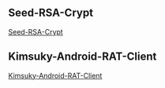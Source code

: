 

## Seed-RSA-Crypt
[Seed-RSA-Crypt](https://github.com/ox1111/Seed-RSA-Crypt.git)

## Kimsuky-Android-RAT-Client
[Kimsuky-Android-RAT-Client](https://github.com/ox1111/Kimsuky-Android-RAT-Client.git)
